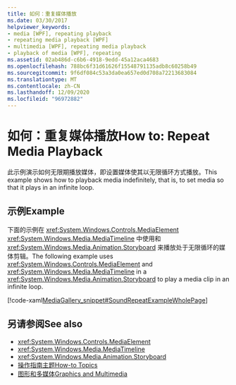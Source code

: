 ```yaml
---
title: 如何：重复媒体播放
ms.date: 03/30/2017
helpviewer_keywords:
- media [WPF], repeating playback
- repeating media playback [WPF]
- multimedia [WPF], repeating media playback
- playback of media [WPF], repeating
ms.assetid: 02ab486d-c6b6-4918-9edd-45a12aca4683
ms.openlocfilehash: 788bc6f31d61626f15548791135adb8c60258b49
ms.sourcegitcommit: 9f6df084c53a3da0ea657ed0d708a72213683084
ms.translationtype: MT
ms.contentlocale: zh-CN
ms.lasthandoff: 12/09/2020
ms.locfileid: "96972882"
---
```

# <a name="how-to-repeat-media-playback"></a><span data-ttu-id="f979a-102">如何：重复媒体播放</span><span class="sxs-lookup"><span data-stu-id="f979a-102">How to: Repeat Media Playback</span></span>
<span data-ttu-id="f979a-103">此示例演示如何无限期播放媒体，即设置媒体使其以无限循环方式播放。</span><span class="sxs-lookup"><span data-stu-id="f979a-103">This example shows how to playback media indefinitely, that is, to set media so that it plays in an infinite loop.</span></span>  
  
## <a name="example"></a><span data-ttu-id="f979a-104">示例</span><span class="sxs-lookup"><span data-stu-id="f979a-104">Example</span></span>  
 <span data-ttu-id="f979a-105">下面的示例在 <xref:System.Windows.Controls.MediaElement> <xref:System.Windows.Media.MediaTimeline> 中使用和 <xref:System.Windows.Media.Animation.Storyboard> 来播放处于无限循环的媒体剪辑。</span><span class="sxs-lookup"><span data-stu-id="f979a-105">The following example uses <xref:System.Windows.Controls.MediaElement> and <xref:System.Windows.Media.MediaTimeline> in a <xref:System.Windows.Media.Animation.Storyboard> to play a media clip in an infinite loop.</span></span>  
  
 [!code-xaml[MediaGallery_snippet#SoundRepeatExampleWholePage](~/samples/snippets/csharp/VS_Snippets_Wpf/MediaGallery_snippet/CSharp/SoundRepeatExample.xaml#soundrepeatexamplewholepage)]  
  
## <a name="see-also"></a><span data-ttu-id="f979a-106">另请参阅</span><span class="sxs-lookup"><span data-stu-id="f979a-106">See also</span></span>

- <xref:System.Windows.Controls.MediaElement>
- <xref:System.Windows.Media.MediaTimeline>
- <xref:System.Windows.Media.Animation.Storyboard>
- [<span data-ttu-id="f979a-107">操作指南主题</span><span class="sxs-lookup"><span data-stu-id="f979a-107">How-to Topics</span></span>](audio-and-video-how-to-topics.md)
- [<span data-ttu-id="f979a-108">图形和多媒体</span><span class="sxs-lookup"><span data-stu-id="f979a-108">Graphics and Multimedia</span></span>](index.md)
